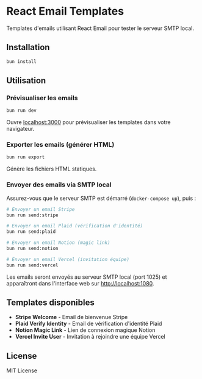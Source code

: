 # React Email Templates

Templates d'emails utilisant React Email pour tester le serveur SMTP local.

## Installation

```sh
bun install
```

## Utilisation

### Prévisualiser les emails

```sh
bun run dev
```

Ouvre [localhost:3000](http://localhost:3000) pour prévisualiser les templates dans votre navigateur.

### Exporter les emails (générer HTML)

```sh
bun run export
```

Génère les fichiers HTML statiques.

### Envoyer des emails via SMTP local

Assurez-vous que le serveur SMTP est démarré (`docker-compose up`), puis :

```sh
# Envoyer un email Stripe
bun run send:stripe

# Envoyer un email Plaid (vérification d'identité)
bun run send:plaid

# Envoyer un email Notion (magic link)
bun run send:notion

# Envoyer un email Vercel (invitation équipe)
bun run send:vercel
```

Les emails seront envoyés au serveur SMTP local (port 1025) et apparaîtront dans l'interface web sur [http://localhost:1080](http://localhost:1080).

## Templates disponibles

- **Stripe Welcome** - Email de bienvenue Stripe
- **Plaid Verify Identity** - Email de vérification d'identité Plaid
- **Notion Magic Link** - Lien de connexion magique Notion
- **Vercel Invite User** - Invitation à rejoindre une équipe Vercel

## License

MIT License
